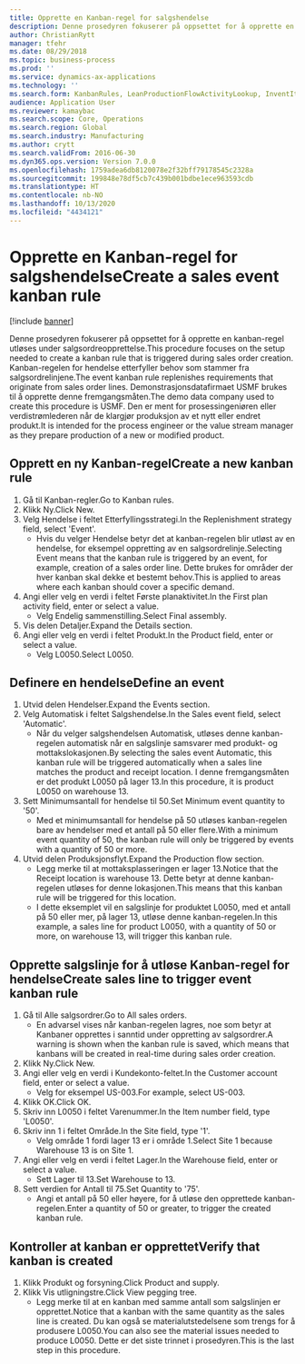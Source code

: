 ```yaml
---
title: Opprette en Kanban-regel for salgshendelse
description: Denne prosedyren fokuserer på oppsettet for å opprette en kanban-regel utløses under salgsordreopprettelse.
author: ChristianRytt
manager: tfehr
ms.date: 08/29/2018
ms.topic: business-process
ms.prod: ''
ms.service: dynamics-ax-applications
ms.technology: ''
ms.search.form: KanbanRules, LeanProductionFlowActivityLookup, InventItemIdLookupSimple, SalesTableListPage, SalesCreateOrder, SalesTable, LeanPeggingTree
audience: Application User
ms.reviewer: kamaybac
ms.search.scope: Core, Operations
ms.search.region: Global
ms.search.industry: Manufacturing
ms.author: crytt
ms.search.validFrom: 2016-06-30
ms.dyn365.ops.version: Version 7.0.0
ms.openlocfilehash: 1759adea6db8120078e2f32bff79178545c2328a
ms.sourcegitcommit: 199848e78df5cb7c439b001bdbe1ece963593cdb
ms.translationtype: HT
ms.contentlocale: nb-NO
ms.lasthandoff: 10/13/2020
ms.locfileid: "4434121"
---
```

# <a name="create-a-sales-event-kanban-rule"></a><span data-ttu-id="bc4c6-103">Opprette en Kanban-regel for salgshendelse</span><span class="sxs-lookup"><span data-stu-id="bc4c6-103">Create a sales event kanban rule</span></span>

[!include [banner](../../includes/banner.md)]

<span data-ttu-id="bc4c6-104">Denne prosedyren fokuserer på oppsettet for å opprette en kanban-regel utløses under salgsordreopprettelse.</span><span class="sxs-lookup"><span data-stu-id="bc4c6-104">This procedure focuses on the setup needed to create a kanban rule that is triggered during sales order creation.</span></span> <span data-ttu-id="bc4c6-105">Kanban-regelen for hendelse etterfyller behov som stammer fra salgsordrelinjene.</span><span class="sxs-lookup"><span data-stu-id="bc4c6-105">The event kanban rule replenishes requirements that originate from sales order lines.</span></span> <span data-ttu-id="bc4c6-106">Demonstrasjonsdatafirmaet USMF brukes til å opprette denne fremgangsmåten.</span><span class="sxs-lookup"><span data-stu-id="bc4c6-106">The demo data company used to create this procedure is USMF.</span></span> <span data-ttu-id="bc4c6-107">Den er ment for prosessingeniøren eller verdistrømlederen når de klargjør produksjon av et nytt eller endret produkt.</span><span class="sxs-lookup"><span data-stu-id="bc4c6-107">It is intended for the process engineer or the value stream manager as they prepare production of a new or modified product.</span></span>




## <a name="create-a-new-kanban-rule"></a><span data-ttu-id="bc4c6-108">Opprett en ny Kanban-regel</span><span class="sxs-lookup"><span data-stu-id="bc4c6-108">Create a new kanban rule</span></span>
1. <span data-ttu-id="bc4c6-109">Gå til Kanban-regler.</span><span class="sxs-lookup"><span data-stu-id="bc4c6-109">Go to Kanban rules.</span></span>
2. <span data-ttu-id="bc4c6-110">Klikk Ny.</span><span class="sxs-lookup"><span data-stu-id="bc4c6-110">Click New.</span></span>
3. <span data-ttu-id="bc4c6-111">Velg Hendelse i feltet Etterfyllingsstrategi.</span><span class="sxs-lookup"><span data-stu-id="bc4c6-111">In the Replenishment strategy field, select 'Event'.</span></span>
    * <span data-ttu-id="bc4c6-112">Hvis du velger Hendelse betyr det at kanban-regelen blir utløst av en hendelse, for eksempel oppretting av en salgsordrelinje.</span><span class="sxs-lookup"><span data-stu-id="bc4c6-112">Selecting Event means that the kanban rule is triggered by an event, for example, creation of a sales order line.</span></span>   <span data-ttu-id="bc4c6-113">Dette brukes for områder der hver kanban skal dekke et bestemt behov.</span><span class="sxs-lookup"><span data-stu-id="bc4c6-113">This is applied to areas where each kanban should cover a specific demand.</span></span>  
4. <span data-ttu-id="bc4c6-114">Angi eller velg en verdi i feltet Første planaktivitet.</span><span class="sxs-lookup"><span data-stu-id="bc4c6-114">In the First plan activity field, enter or select a value.</span></span>
    * <span data-ttu-id="bc4c6-115">Velg Endelig sammenstilling.</span><span class="sxs-lookup"><span data-stu-id="bc4c6-115">Select Final assembly.</span></span>  
5. <span data-ttu-id="bc4c6-116">Vis delen Detaljer.</span><span class="sxs-lookup"><span data-stu-id="bc4c6-116">Expand the Details section.</span></span>
6. <span data-ttu-id="bc4c6-117">Angi eller velg en verdi i feltet Produkt.</span><span class="sxs-lookup"><span data-stu-id="bc4c6-117">In the Product field, enter or select a value.</span></span>
    * <span data-ttu-id="bc4c6-118">Velg L0050.</span><span class="sxs-lookup"><span data-stu-id="bc4c6-118">Select L0050.</span></span>  

## <a name="define-an-event"></a><span data-ttu-id="bc4c6-119">Definere en hendelse</span><span class="sxs-lookup"><span data-stu-id="bc4c6-119">Define an event</span></span>
1. <span data-ttu-id="bc4c6-120">Utvid delen Hendelser.</span><span class="sxs-lookup"><span data-stu-id="bc4c6-120">Expand the Events section.</span></span>
2. <span data-ttu-id="bc4c6-121">Velg Automatisk i feltet Salgshendelse.</span><span class="sxs-lookup"><span data-stu-id="bc4c6-121">In the Sales event field, select 'Automatic'.</span></span>
    * <span data-ttu-id="bc4c6-122">Når du velger salgshendelsen Automatisk, utløses denne kanban-regelen automatisk når en salgslinje samsvarer med produkt- og mottakslokasjonen.</span><span class="sxs-lookup"><span data-stu-id="bc4c6-122">By selecting the sales event Automatic, this kanban rule will be triggered automatically when a sales line matches the product and receipt location.</span></span> <span data-ttu-id="bc4c6-123">I denne fremgangsmåten er det produkt L0050 på lager 13.</span><span class="sxs-lookup"><span data-stu-id="bc4c6-123">In this procedure, it is product L0050 on warehouse 13.</span></span>  
3. <span data-ttu-id="bc4c6-124">Sett Minimumsantall for hendelse til 50.</span><span class="sxs-lookup"><span data-stu-id="bc4c6-124">Set Minimum event quantity to '50'.</span></span>
    * <span data-ttu-id="bc4c6-125">Med et minimumsantall for hendelse på 50 utløses kanban-regelen bare av hendelser med et antall på 50 eller flere.</span><span class="sxs-lookup"><span data-stu-id="bc4c6-125">With a minimum event quantity of 50, the kanban rule will only be triggered by events with a quantity of 50 or more.</span></span>  
4. <span data-ttu-id="bc4c6-126">Utvid delen Produksjonsflyt.</span><span class="sxs-lookup"><span data-stu-id="bc4c6-126">Expand the Production flow section.</span></span>
    * <span data-ttu-id="bc4c6-127">Legg merke til at mottaksplasseringen er lager 13.</span><span class="sxs-lookup"><span data-stu-id="bc4c6-127">Notice that the Receipt location is warehouse 13.</span></span> <span data-ttu-id="bc4c6-128">Dette betyr at denne kanban-regelen utløses for denne lokasjonen.</span><span class="sxs-lookup"><span data-stu-id="bc4c6-128">This means that this kanban rule will be triggered for this location.</span></span>  
    * <span data-ttu-id="bc4c6-129">I dette eksemplet vil en salgslinje for produktet L0050, med et antall på 50 eller mer, på lager 13, utløse denne kanban-regelen.</span><span class="sxs-lookup"><span data-stu-id="bc4c6-129">In this example, a sales line for product L0050, with a quantity of 50 or more, on warehouse 13, will trigger this kanban rule.</span></span>  

## <a name="create-sales-line-to-trigger-event-kanban-rule"></a><span data-ttu-id="bc4c6-130">Opprette salgslinje for å utløse Kanban-regel for hendelse</span><span class="sxs-lookup"><span data-stu-id="bc4c6-130">Create sales line to trigger event kanban rule</span></span>
1. <span data-ttu-id="bc4c6-131">Gå til Alle salgsordrer.</span><span class="sxs-lookup"><span data-stu-id="bc4c6-131">Go to All sales orders.</span></span>
    * <span data-ttu-id="bc4c6-132">En advarsel vises når kanban-regelen lagres, noe som betyr at Kanbaner opprettes i sanntid under oppretting av salgsordrer.</span><span class="sxs-lookup"><span data-stu-id="bc4c6-132">A warning is shown when the kanban rule is saved, which means that kanbans will be created in real-time during sales order creation.</span></span>  
2. <span data-ttu-id="bc4c6-133">Klikk Ny.</span><span class="sxs-lookup"><span data-stu-id="bc4c6-133">Click New.</span></span>
3. <span data-ttu-id="bc4c6-134">Angi eller velg en verdi i Kundekonto-feltet.</span><span class="sxs-lookup"><span data-stu-id="bc4c6-134">In the Customer account field, enter or select a value.</span></span>
    * <span data-ttu-id="bc4c6-135">Velg for eksempel US-003.</span><span class="sxs-lookup"><span data-stu-id="bc4c6-135">For example, select US-003.</span></span>  
4. <span data-ttu-id="bc4c6-136">Klikk OK.</span><span class="sxs-lookup"><span data-stu-id="bc4c6-136">Click OK.</span></span>
5. <span data-ttu-id="bc4c6-137">Skriv inn L0050 i feltet Varenummer.</span><span class="sxs-lookup"><span data-stu-id="bc4c6-137">In the Item number field, type 'L0050'.</span></span>
6. <span data-ttu-id="bc4c6-138">Skriv inn 1 i feltet Område.</span><span class="sxs-lookup"><span data-stu-id="bc4c6-138">In the Site field, type '1'.</span></span>
    * <span data-ttu-id="bc4c6-139">Velg område 1 fordi lager 13 er i område 1.</span><span class="sxs-lookup"><span data-stu-id="bc4c6-139">Select Site 1 because Warehouse 13 is on Site 1.</span></span>  
7. <span data-ttu-id="bc4c6-140">Angi eller velg en verdi i feltet Lager.</span><span class="sxs-lookup"><span data-stu-id="bc4c6-140">In the Warehouse field, enter or select a value.</span></span>
    * <span data-ttu-id="bc4c6-141">Sett Lager til 13.</span><span class="sxs-lookup"><span data-stu-id="bc4c6-141">Set Warehouse to 13.</span></span>  
8. <span data-ttu-id="bc4c6-142">Sett verdien for Antall til 75.</span><span class="sxs-lookup"><span data-stu-id="bc4c6-142">Set Quantity to '75'.</span></span>
    * <span data-ttu-id="bc4c6-143">Angi et antall på 50 eller høyere, for å utløse den opprettede kanban-regelen.</span><span class="sxs-lookup"><span data-stu-id="bc4c6-143">Enter a quantity of 50 or greater, to trigger the created kanban rule.</span></span>  

## <a name="verify-that-kanban-is-created"></a><span data-ttu-id="bc4c6-144">Kontroller at kanban er opprettet</span><span class="sxs-lookup"><span data-stu-id="bc4c6-144">Verify that kanban is created</span></span>
1. <span data-ttu-id="bc4c6-145">Klikk Produkt og forsyning.</span><span class="sxs-lookup"><span data-stu-id="bc4c6-145">Click Product and supply.</span></span>
2. <span data-ttu-id="bc4c6-146">Klikk Vis utligningstre.</span><span class="sxs-lookup"><span data-stu-id="bc4c6-146">Click View pegging tree.</span></span>
    * <span data-ttu-id="bc4c6-147">Legg merke til at en kanban med samme antall som salgslinjen er opprettet.</span><span class="sxs-lookup"><span data-stu-id="bc4c6-147">Notice that a kanban with the same quantity as the sales line is created.</span></span> <span data-ttu-id="bc4c6-148">Du kan også se materialutstedelsene som trengs for å produsere L0050.</span><span class="sxs-lookup"><span data-stu-id="bc4c6-148">You can also see the material issues needed to produce L0050.</span></span> <span data-ttu-id="bc4c6-149">Dette er det siste trinnet i prosedyren.</span><span class="sxs-lookup"><span data-stu-id="bc4c6-149">This is the last step in this procedure.</span></span>  

